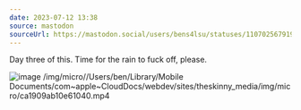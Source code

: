 ```yaml
---
date: 2023-07-12 13:38
source: mastodon
sourceUrl: https://mastodon.social/users/bens4lsu/statuses/110702567919805406
---
```

<p>Day three of this. Time for the rain to fuck off, please.</p>

<img src="/img/micro//Users/ben/Library/Mobile Documents/com~apple~CloudDocs/webdev/sites/theskinny_media/img/micro/ca1909ab10e61040.mp4" alt="image /img/micro//Users/ben/Library/Mobile Documents/com~apple~CloudDocs/webdev/sites/theskinny_media/img/micro/ca1909ab10e61040.mp4">